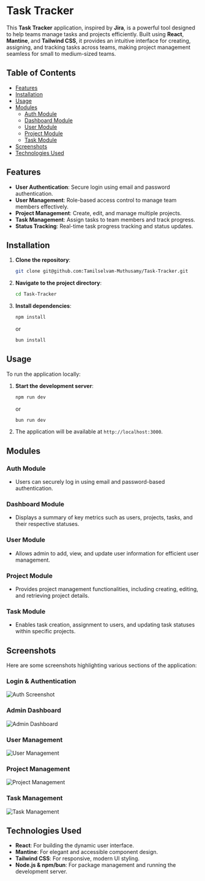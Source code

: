 # Task Tracker
 
This **Task Tracker** application, inspired by **Jira**, is a powerful tool designed to help teams manage tasks and projects efficiently. Built using **React**, **Mantine**, and **Tailwind CSS**, it provides an intuitive interface for creating, assigning, and tracking tasks across teams, making project management seamless for small to medium-sized teams.
 
## Table of Contents
- [Features](#features)
- [Installation](#installation)
- [Usage](#usage)
- [Modules](#modules)
  - [Auth Module](#auth-module)
  - [Dashboard Module](#dashboard-module)
  - [User Module](#user-module)
  - [Project Module](#project-module)
  - [Task Module](#task-module)
- [Screenshots](#screenshots)
- [Technologies Used](#technologies-used)
 
## Features
 
- **User Authentication**: Secure login using email and password authentication.
- **User Management**: Role-based access control to manage team members effectively.
- **Project Management**: Create, edit, and manage multiple projects.
- **Task Management**: Assign tasks to team members and track progress.
- **Status Tracking**: Real-time task progress tracking and status updates.
 
## Installation
 
1. **Clone the repository**:
    ```bash
    git clone git@github.com:Tamilselvam-Muthusamy/Task-Tracker.git
    ```
 
2. **Navigate to the project directory**:
    ```bash
    cd Task-Tracker
    ```
 
3. **Install dependencies**:
    ```bash
    npm install
    ```
    or
    ```bash
    bun install
    ```
 
## Usage
 
To run the application locally:
 
1. **Start the development server**:
    ```bash
    npm run dev
    ```
    or
    ```bash
    bun run dev
    ```
 
2. The application will be available at `http://localhost:3000`.
 
## Modules
 
### Auth Module
- Users can securely log in using email and password-based authentication.
 
### Dashboard Module
- Displays a summary of key metrics such as users, projects, tasks, and their respective statuses.
 
### User Module
- Allows admin to add, view, and update user information for efficient user management.
 
### Project Module
- Provides project management functionalities, including creating, editing, and retrieving project details.
 
### Task Module
- Enables task creation, assignment to users, and updating task statuses within specific projects.
 
## Screenshots
 
Here are some screenshots highlighting various sections of the application:
 
### Login & Authentication
![Auth Screenshot](https://github.com/Tamilselvam-Muthusamy/Task-Tracker/assets/91073344/c080a8c0-b0ad-4de3-ae68-7d79f714a869)
 
### Admin Dashboard
![Admin Dashboard](https://github.com/Tamilselvam-Muthusamy/Task-Tracker/assets/91073344/a478f4ff-0831-4259-8e5f-1473bc1fcb2e)
 
### User Management
![User Management](https://github.com/Tamilselvam-Muthusamy/Task-Tracker/assets/91073344/6a8c4585-6550-427f-be48-542f88e24392)
 
### Project Management
![Project Management](https://github.com/Tamilselvam-Muthusamy/Task-Tracker/assets/91073344/dbce6a12-fdc8-4209-a6d5-25a37970c1f9)
 
### Task Management
![Task Management](https://github.com/Tamilselvam-Muthusamy/Task-Tracker/assets/91073344/1302034a-1406-41a2-a661-68e4b038ac13)
 
## Technologies Used
 
- **React**: For building the dynamic user interface.
- **Mantine**: For elegant and accessible component design.
- **Tailwind CSS**: For responsive, modern UI styling.
- **Node.js & npm/bun**: For package management and running the development server.
